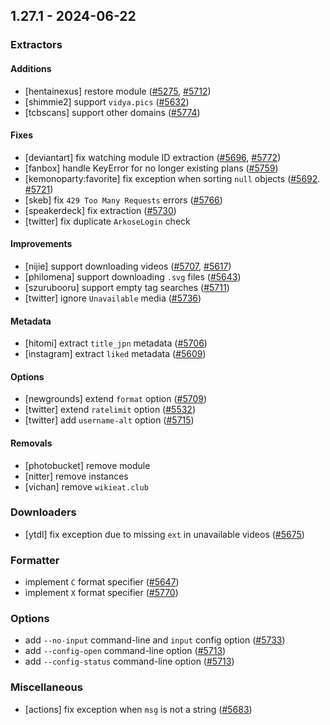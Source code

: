 ## 1.27.1 - 2024-06-22
### Extractors
#### Additions
- [hentainexus] restore module ([#5275](https://github.com/mikf/gallery-dl/issues/5275), [#5712](https://github.com/mikf/gallery-dl/issues/5712))
- [shimmie2] support `vidya.pics` ([#5632](https://github.com/mikf/gallery-dl/issues/5632))
- [tcbscans] support other domains ([#5774](https://github.com/mikf/gallery-dl/issues/5774))
#### Fixes
- [deviantart] fix watching module ID extraction ([#5696](https://github.com/mikf/gallery-dl/issues/5696), [#5772](https://github.com/mikf/gallery-dl/issues/5772))
- [fanbox] handle KeyError for no longer existing plans ([#5759](https://github.com/mikf/gallery-dl/issues/5759))
- [kemonoparty:favorite] fix exception when sorting `null` objects ([#5692](https://github.com/mikf/gallery-dl/issues/5692). [#5721](https://github.com/mikf/gallery-dl/issues/5721))
- [skeb] fix `429 Too Many Requests` errors ([#5766](https://github.com/mikf/gallery-dl/issues/5766))
- [speakerdeck] fix extraction ([#5730](https://github.com/mikf/gallery-dl/issues/5730))
- [twitter] fix duplicate `ArkoseLogin` check
#### Improvements
- [nijie] support downloading videos ([#5707](https://github.com/mikf/gallery-dl/issues/5707), [#5617](https://github.com/mikf/gallery-dl/issues/5617))
- [philomena] support downloading `.svg` files ([#5643](https://github.com/mikf/gallery-dl/issues/5643))
- [szurubooru] support empty tag searches ([#5711](https://github.com/mikf/gallery-dl/issues/5711))
- [twitter] ignore `Unavailable` media ([#5736](https://github.com/mikf/gallery-dl/issues/5736))
#### Metadata
- [hitomi] extract `title_jpn` metadata ([#5706](https://github.com/mikf/gallery-dl/issues/5706))
- [instagram] extract `liked` metadata ([#5609](https://github.com/mikf/gallery-dl/issues/5609))
#### Options
- [newgrounds] extend `format` option ([#5709](https://github.com/mikf/gallery-dl/issues/5709))
- [twitter] extend `ratelimit` option ([#5532](https://github.com/mikf/gallery-dl/issues/5532))
- [twitter] add `username-alt` option ([#5715](https://github.com/mikf/gallery-dl/issues/5715))
#### Removals
- [photobucket] remove module
- [nitter] remove instances
- [vichan] remove `wikieat.club`
### Downloaders
- [ytdl] fix exception due to missing `ext` in unavailable videos ([#5675](https://github.com/mikf/gallery-dl/issues/5675))
### Formatter
- implement `C` format specifier ([#5647](https://github.com/mikf/gallery-dl/issues/5647))
- implement `X` format specifier ([#5770](https://github.com/mikf/gallery-dl/issues/5770))
### Options
- add `--no-input` command-line and `input` config option ([#5733](https://github.com/mikf/gallery-dl/issues/5733))
- add `--config-open` command-line option ([#5713](https://github.com/mikf/gallery-dl/issues/5713))
- add `--config-status` command-line option ([#5713](https://github.com/mikf/gallery-dl/issues/5713))
### Miscellaneous
- [actions] fix exception when `msg` is not a string ([#5683](https://github.com/mikf/gallery-dl/issues/5683))
